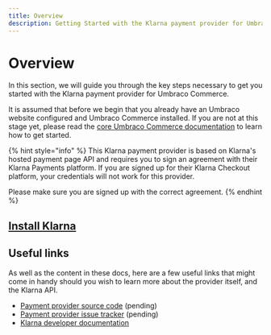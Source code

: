 ```yaml
---
title: Overview
description: Getting Started with the Klarna payment provider for Umbraco Commerce.
---
```


# Overview

In this section, we will guide you through the key steps necessary to get you started with the Klarna payment provider for Umbraco Commerce.

It is assumed that before we begin that you already have an Umbraco website configured and Umbraco Commerce installed. If you are not at this stage yet, please read the [core Umbraco Commerce documentation](http://localhost:5000/s/3rCehcwXc4nbpeGqcI2f/) to learn how to get started.

{% hint style="info" %}
This Klarna payment provider is based on Klarna's hosted payment page API and requires you to sign an agreement with their Klarna Payments platform. If you are signed up for their Klarna Checkout platform, your credentials will not work for this provider.

Please make sure you are signed up with the correct agreement.
{% endhint %}

## [Install Klarna](../install-payment-providers.md)

## Useful links

As well as the content in these docs, here are a few useful links that might come in handy should you wish to learn more about the provider itself, and the Klarna API.

* [Payment provider source code](https://github.com/umbraco/Umbraco.Commerce.PaymentProviders.Klarna) (pending)
* [Payment provider issue tracker](https://github.com/umbraco/Umbraco.Commerce.PaymentProviders.Klarna/issues) (pending)
* [Klarna developer documentation](https://developers.klarna.com/)
